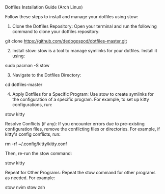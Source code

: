 Dotfiles Installation Guide (Arch Linux)

Follow these steps to install and manage your dotfiles using stow:

1. Clone the Dotfiles Repository: Open your terminal and run the following command to clone your dotfiles repository:

git clone https://github.com/dedogospod/dotfiles-master.git

2. Install stow: stow is a tool to manage symlinks for your dotfiles. Install it using:

sudo pacman -S stow

3. Navigate to the Dotfiles Directory:

cd dotfiles-master

4. Apply Dotfiles for a Specific Program: Use stow to create symlinks for the configuration of a specific program. For example, to set up kitty configurations, run:

stow kitty

Resolve Conflicts (if any): If you encounter errors due to pre-existing configuration files, remove the conflicting files or directories. For example, if kitty's config conflicts, run:

rm -rf ~/.config/kitty/kitty.conf

Then, re-run the stow command:

stow kitty

Repeat for Other Programs: Repeat the stow command for other programs as needed. For example:

stow nvim
stow zsh
